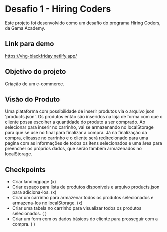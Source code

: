 # Desafio 1 - Hiring Coders

Este projeto foi desenvolvido como um desafio do programa Hiring Coders, da Gama Academy.

## Link para demo

https://vhg-blackfriday.netlify.app/

## Objetivo do projeto

Criação de um e-commerce.

## Visão do Produto

Uma plataforma com possibilidade de inserir produtos via o arquivo json 'products.json'. Os produtos então são inseridos na loja de forma com que o cliente possa escolher a quantidade do produto a ser comprado. Ao selecionar para inserir no carrinho, vai se armazenando no localStorage para que se use no final para finalizar a compra.
Já na finalização da compra, clicasse no carrinho e o cliente será redirecionado para uma pagina com as informações de todos os itens selecionados e uma área para preencher os próprios dados, que serão também armazenados no localStorage.

## Checkpoints
- Criar landingpage (x)
- Criar espaço para lista de produtos disponíveis e arquivo products.json para adiciona-los. (x)
- Criar um carrinho para armazenar todos os produtos selecionados e armazena-los no localStorage. (x)
- Criar uma tabela no carrinho para visualizar todos os produtos selecionados. ( )
- Criar um form com os dados básicos do cliente para prosseguir com a compra. ( ) 

